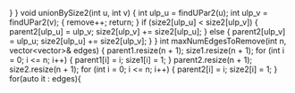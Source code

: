 }
}
void unionBySize2(int u, int v) {
int ulp_u = findUPar2(u);
int ulp_v = findUPar2(v);
{
remove++;
return;
}
if (size2[ulp_u] < size2[ulp_v]) {
parent2[ulp_u] = ulp_v;
size2[ulp_v] += size2[ulp_u];
}
else {
parent2[ulp_v] = ulp_u;
size2[ulp_u] += size2[ulp_v];
}
}
int maxNumEdgesToRemove(int n, vector<vector<int>>& edges) {
parent1.resize(n + 1);
size1.resize(n + 1);
for (int i = 0; i <= n; i++) {
parent1[i] = i;
size1[i] = 1;
}
parent2.resize(n + 1);
size2.resize(n + 1);
for (int i = 0; i <= n; i++) {
parent2[i] = i;
size2[i] = 1;
}
for(auto it : edges){